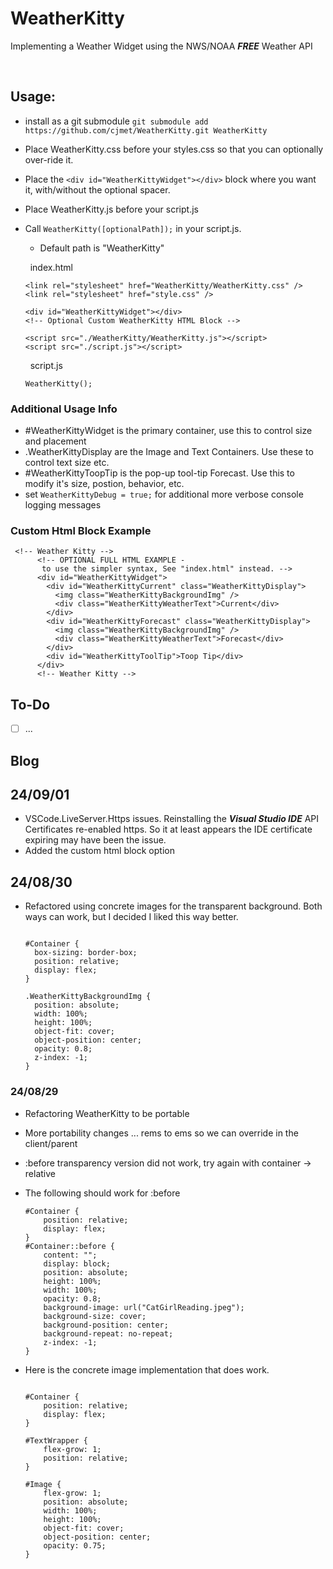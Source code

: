 # WeatherKitty

Implementing a Weather Widget using the NWS/NOAA **_FREE_** Weather API <br>

<br>

## Usage:

- install as a git submodule
  `git submodule add https://github.com/cjmet/WeatherKitty.git WeatherKitty`

- Place WeatherKitty.css before your styles.css so that you can optionally over-ride it.
- Place the `<div id="WeatherKittyWidget"></div>` block where you want it, with/without the optional spacer.
- Place WeatherKitty.js before your script.js
- Call `WeatherKitty([optionalPath]);` in your script.js.

  - Default path is "WeatherKitty"

  &nbsp;
  index.html

  ```
  <link rel="stylesheet" href="WeatherKitty/WeatherKitty.css" />
  <link rel="stylesheet" href="style.css" />

  <div id="WeatherKittyWidget"></div>
  <!-- Optional Custom WeatherKitty HTML Block -->

  <script src="./WeatherKitty/WeatherKitty.js"></script>
  <script src="./script.js"></script>
  ```

  &nbsp;
  script.js

  ```
  WeatherKitty();
  ```

### Additional Usage Info

- #WeatherKittyWidget is the primary container, use this to control size and placement
- .WeatherKittyDisplay are the Image and Text Containers. Use these to control text size etc.
- #WeatherKittyToopTip is the pop-up tool-tip Forecast. Use this to modify it's size, postion, behavior, etc.
- set `WeatherKittyDebug = true;` for additional more verbose console logging messages

### Custom Html Block Example

```
 <!-- Weather Kitty -->
      <!-- OPTIONAL FULL HTML EXAMPLE -
       to use the simpler syntax, See "index.html" instead. -->
      <div id="WeatherKittyWidget">
        <div id="WeatherKittyCurrent" class="WeatherKittyDisplay">
          <img class="WeatherKittyBackgroundImg" />
          <div class="WeatherKittyWeatherText">Current</div>
        </div>
        <div id="WeatherKittyForecast" class="WeatherKittyDisplay">
          <img class="WeatherKittyBackgroundImg" />
          <div class="WeatherKittyWeatherText">Forecast</div>
        </div>
        <div id="WeatherKittyToolTip">Toop Tip</div>
      </div>
      <!-- Weather Kitty -->
```

## To-Do

- [ ] ...

## Blog

## 24/09/01

- VSCode.LiveServer.Https issues. Reinstalling the **_Visual Studio IDE_** API Certificates re-enabled https. So it at least appears the IDE certificate expiring may have been the issue.
- Added the custom html block option

## 24/08/30

- Refactored using concrete images for the transparent background. Both ways can work, but I decided I liked this way better.

  ```

  #Container {
    box-sizing: border-box;
    position: relative;
    display: flex;
  }

  .WeatherKittyBackgroundImg {
    position: absolute;
    width: 100%;
    height: 100%;
    object-fit: cover;
    object-position: center;
    opacity: 0.8;
    z-index: -1;
  }
  ```

### 24/08/29

- Refactoring WeatherKitty to be portable
- More portability changes ... rems to ems so we can override in the client/parent
- :before transparency version did not work, try again with container -> relative
- The following should work for :before

  ```
  #Container {
      position: relative;
      display: flex;
  }
  #Container::before {
      content: "";
      display: block;
      position: absolute;
      height: 100%;
      width: 100%;
      opacity: 0.8;
      background-image: url("CatGirlReading.jpeg");
      background-size: cover;
      background-position: center;
      background-repeat: no-repeat;
      z-index: -1;
  }
  ```

- Here is the concrete image implementation that does work.

  ```

  #Container {
      position: relative;
      display: flex;
  }

  #TextWrapper {
      flex-grow: 1;
      position: relative;
  }

  #Image {
      flex-grow: 1;
      position: absolute;
      width: 100%;
      height: 100%;
      object-fit: cover;
      object-position: center;
      opacity: 0.75;
  }

  ```
